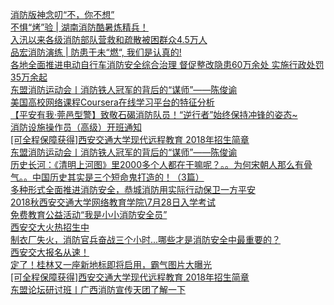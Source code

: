   
[消防版神念叨“不，你不想”](http://www.dianyue.me/archives/775/e7wz552un6lhupyu/)  
[不惧“烤”验 | 湖南消防酷暑炼精兵！](http://www.dianyue.me/archives/656/9wix7pna5l4wxgh1/)  
[入汛以来各级消防部队营救和疏散被困群众4.5万人](http://www.dianyue.me/archives/612/bg8aa7bqxx6fug04/)  
[品宏消防演练 | 防患于未“燃“, 我们是认真的!](http://www.dianyue.me/archives/984/6p5lqud9da4rs3hi/)  
[各地全面推进电动自行车消防安全综合治理 督促整改隐患60万余处 实施行政处罚35万余起](http://www.dianyue.me/archives/661/vbsobmdttxlhn7kl/)  
[东盟消防运动会丨消防铁人冠军的背后的“谋师”——陈俊谕](http://www.dianyue.me/archives/937/eh1ydupan5d7svwg/)  
[美国高校网络课程Coursera在线学习平台的特征分析](http://www.dianyue.me/archives/268/1enzrhiev8yqaqjs/)  
[【平安有我·莞邑型警】致敬石碣消防队员！“逆行者”始终保持冲锋的姿态~](http://www.dianyue.me/archives/700/1enzrhiev8yqaqjs/)  
[消防设施操作员（高级）开班通知](http://www.dianyue.me/archives/600/z4ysqnqxlt9grnqv/)  
[[可全程保障获得]西安交通大学现代远程教育 2018年招生简章](http://www.dianyue.me/archives/954/70xiqri07ot902md/)  
[东盟消防运动会丨消防铁人冠军的背后的“谋师”——陈俊谕](http://www.dianyue.me/archives/910/1bf1hnr63wyrw13k/)  
[历史长河：《清明上河图》里2000多个人都在干嘛呢？。。为何宋朝人那么有骨气。。中国历史其实是三个短命鬼打造的！（3篇）](http://www.dianyue.me/archives/081/kl4moqyswssakt22/)  
[多种形式全面推进消防安全，恭城消防用实际行动保卫一方平安](http://www.dianyue.me/archives/180/iwpbra46xvgd2xqk/)  
[2018秋西安交通大学网络教育学院\7月28日入学考试](http://www.dianyue.me/archives/573/pzq2cy45gx5rj9jn/)  
[免费教育公益活动“我是小小消防安全员”](http://www.dianyue.me/archives/804/2swoyh42ostavvxe/)  
[西安交大火热招生中](http://www.dianyue.me/archives/782/nx1nijbx0w2hhg4u/)  
[制衣厂失火，消防官兵奋战三个小时...哪些才是消防安全中最重要的？](http://www.dianyue.me/archives/696/v5z5k3lfwses8fot/)  
[西安交大报名从速！](http://www.dianyue.me/archives/812/v5z5k3lfwses8fot/)  
[定了！桂林又一座新地标即将启用，霸气图片大曝光](http://www.dianyue.me/archives/723/5sagfkelgc08zgpq/)  
[[可全程保障获得]西安交通大学现代远程教育 2018年招生简章](http://www.dianyue.me/archives/952/ihaan76uwr360zjf/)  
[东盟论坛研讨班丨广西消防宣传天团了解一下](http://www.dianyue.me/archives/587/130go8z9mzjomg5m/)